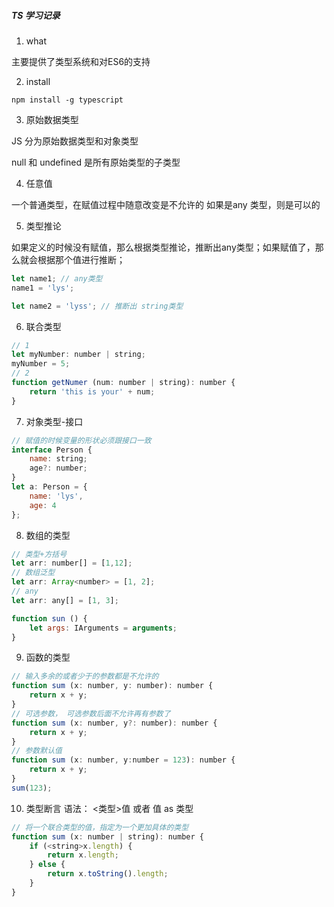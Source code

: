 ##### TS 学习记录

1. what

主要提供了类型系统和对ES6的支持

2. install

`npm install -g typescript`

3. 原始数据类型

JS 分为原始数据类型和对象类型

null 和 undefined 是所有原始类型的子类型

4. 任意值

一个普通类型，在赋值过程中随意改变是不允许的
如果是any 类型，则是可以的

5. 类型推论

如果定义的时候没有赋值，那么根据类型推论，推断出any类型；如果赋值了，那么就会根据那个值进行推断；
```js
let name1; // any类型
name1 = 'lys';

let name2 = 'lyss'; // 推断出 string类型
```

6. 联合类型

```js
// 1
let myNumber: number | string;
myNumber = 5;
// 2
function getNumer (num: number | string): number {
    return 'this is your' + num;
}
```
7. 对象类型-接口
```js
// 赋值的时候变量的形状必须跟接口一致
interface Person {
    name: string;
    age?: number;
}
let a: Person = {
    name: 'lys',
    age: 4
};
```
8. 数组的类型

```js
// 类型+方括号
let arr: number[] = [1,12];
// 数组泛型
let arr: Array<number> = [1, 2];
// any
let arr: any[] = [1, 3];

function sun () {
    let args: IArguments = arguments;
}
```
9. 函数的类型

```js
// 输入多余的或者少于的参数都是不允许的
function sum (x: number, y: number): number {
    return x + y;
}
// 可选参数， 可选参数后面不允许再有参数了
function sum (x: number, y?: number): number {
    return x + y;
}
// 参数默认值
function sum (x: number, y:number = 123): number {
    return x + y;
}
sum(123);
```
10. 类型断言
语法： <类型>值 或者 值 as 类型

```js
// 将一个联合类型的值，指定为一个更加具体的类型
function sum (x: number | string): number {
    if (<string>x.length) {
        return x.length;
    } else {
        return x.toString().length;
    }
}
```

